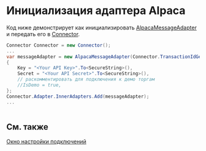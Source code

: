 # Инициализация адаптера Alpaca

Код ниже демонстрирует как инициализировать [AlpacaMessageAdapter](xref:StockSharp.Alpaca.AlpacaMessageAdapter) и передать его в [Connector](xref:StockSharp.Algo.Connector).

```cs
Connector Connector = new Connector();				
...				
var messageAdapter = new AlpacaMessageAdapter(Connector.TransactionIdGenerator)
{
	Key = "<Your API Key>".To<SecureString>(),
	Secret = "<Your API Secret>".To<SecureString>(),
	// раскомментировать для подключения к демо торгам
	//IsDemo = true,
};
Connector.Adapter.InnerAdapters.Add(messageAdapter);
...	
							
```

## См. также

[Окно настройки подключений](../../../graphical_user_interface/connection_settings_window.md)

